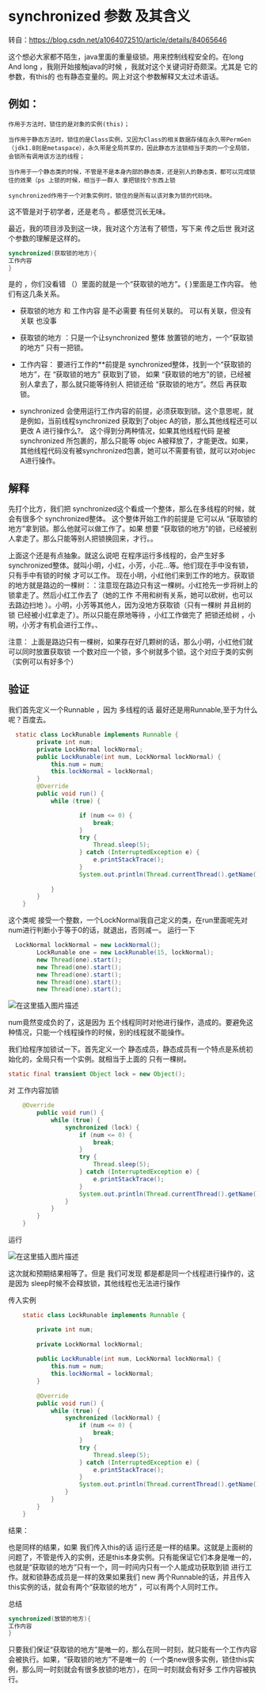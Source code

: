# synchronized 参数 及其含义

转自：https://blog.csdn.net/a1064072510/article/details/84065646

这个想必大家都不陌生，java里面的重量级锁。用来控制线程安全的。在long And long ，我刚开始接触java的时候 ，我就对这个关键词好奇颇深。尤其是 它的参数，有this的 也有静态变量的。网上对这个参数解释又太过术语话。

## 例如：

```
作用于方法时，锁住的是对象的实例(this)；

当作用于静态方法时，锁住的是Class实例，又因为Class的相关数据存储在永久带PermGen（jdk1.8则是metaspace），永久带是全局共享的，因此静态方法锁相当于类的一个全局锁，会锁所有调用该方法的线程；

当作用于一个静态类的时候，不管是不是本身内部的静态类，还是别人的静态类，都可以完成锁住的效果（ps 上锁的时候，相当于一群人 拿把锁找个东西上锁

synchronized作用于一个对象实例时，锁住的是所有以该对象为锁的代码块。
```



这不管是对于初学者，还是老鸟 。都感觉沉长无味。

最近，我的项目涉及到这一块，我对这个方法有了顿悟，写下来 传之后世
我对这个参数的理解是这样的。

```java
synchronized(获取锁的地方){
工作内容
}
```


是的 ，你们没看错 （）里面的就是一个“获取锁的地方”。{ }里面是工作内容。 他们有这几条关系。

* 获取锁的地方 和 工作内容 是不必需要 有任何关联的。 可以有关联，但没有关联 也没事

* 获取锁的地方 ：只是一个让synchronized 整体 放置锁的地方，一个“获取锁的地方” 只有一把锁。

* 工作内容： 要进行工作的**前提是 synchronized整体，找到一个“获取锁的地方”，在 “获取锁的地方” 获取到了锁， 如果 “获取锁的地方”的锁，已经被别人拿去了，那么就只能等待别人 把锁还给 “获取锁的地方”。然后 再获取锁。

* synchronized 会使用运行工作内容的前提，必须获取到锁。这个意思呢，就是例如，当前线程synchronized 获取到了objec A的锁，那么其他线程还可以更改 A 进行操作么?。 这个得到分两种情况，如果其他线程代码 是被synchronized 所包裹的，那么只能等 objec A被释放了，才能更改。如果，其他线程代码没有被synchronized包裹，她可以不需要有锁，就可以对objec A进行操作。

  

## 解释
  先打个比方，我们把 synchronized这个看成一个整体，那么在多线程的时候，就会有很多个 synchronized整体。 这个整体开始工作的前提是 它可以从 “获取锁的地方”拿到锁。那么他就可以做工作了。如果 想要 “获取锁的地方”的锁，已经被别人拿走了。那么只能等别人把锁换回来，才行。。

上面这个还是有点抽象。就这么说吧 在程序运行多线程的，会产生好多synchronized整体。就叫小明，小红，小芳，小花…等。他们现在手中没有锁，只有手中有锁的时候 才可以工作。 现在小明，小红他们来到工作的地方。获取锁的地方就是路边的一棵树：：注意现在路边只有这一棵树。小红抢先一步将树上的锁拿走了。然后小红工作去了（她的工作 不用和树有关系，她可以砍树，也可以去路边扫地 ）。小明，小芳等其他人，因为没地方获取锁（只有一棵树 并且树的锁 已经被小红拿走了）。所以只能在原地等待 ，小红工作做完了 把锁还给树 ，小明，小芳才有机会进行工作。、

注意： 上面是路边只有一棵树，如果存在好几颗树的话，那么小明，小红他们就可以同时放置获取锁 一个数对应一个锁，多个树就多个锁。这个对应于类的实例 （实例可以有好多个）



## 验证
我们首先定义一个Runnable ，因为 多线程的话 最好还是用Runnable,至于为什么呢？百度去。
```java
  static class LockRunable implements Runnable {
        private int num;
        private LockNormal lockNormal;
        public LockRunable(int num, LockNormal lockNormal) {
            this.num = num;
            this.lockNormal = lockNormal;
        }
        @Override
        public void run() {
            while (true) {

                    if (num <= 0) {
                        break;
                    }
                    try {
                        Thread.sleep(5);
                    } catch (InterruptedException e) {
                        e.printStackTrace();
                    }
                    System.out.println(Thread.currentThread().getName() + "    " + num--);
    
            }
        }
    }
```

这个类呢 接受一个整数，一个LockNormal我自己定义的类，在run里面呢先对 num进行判断小于等于0的话，就退出，否则减一。 运行一下
```java
  LockNormal lockNormal = new LockNormal();
        LockRunable one = new LockRunable(15, lockNormal);
        new Thread(one).start();
        new Thread(one).start();
        new Thread(one).start();
        new Thread(one).start();
        new Thread(one).start();
```

![在这里插入图片描述](https://img-blog.csdnimg.cn/20181114114025614.png?x-oss-process=image/watermark,type_ZmFuZ3poZW5naGVpdGk,shadow_10,text_aHR0cHM6Ly9ibG9nLmNzZG4ubmV0L2ExMDY0MDcyNTEw,size_16,color_FFFFFF,t_70)

num竟然变成负的了，这是因为 五个线程同时对他进行操作，造成的。要避免这种情况，只能一个线程操作的时候，别的线程就不能操作。

我们给程序加锁试一下。首先定义一个 静态成员，静态成员有一个特点是系统初始化的，全局只有一个实例。就相当于上面的 只有一棵树。
```java
static final transient Object lock = new Object();
```
对 工作内容加锁
```java
    @Override
        public void run() {
            while (true) {
                synchronized (lock) {
                    if (num <= 0) {
                        break;
                    }
                    try {
                        Thread.sleep(5);
                    } catch (InterruptedException e) {
                        e.printStackTrace();
                    }
                    System.out.println(Thread.currentThread().getName() + "    " + num--);
                }
            }
        }
    }
```

运行

![在这里插入图片描述](https://img-blog.csdnimg.cn/20181114114606978.png?x-oss-process=image/watermark,type_ZmFuZ3poZW5naGVpdGk,shadow_10,text_aHR0cHM6Ly9ibG9nLmNzZG4ubmV0L2ExMDY0MDcyNTEw,size_16,color_FFFFFF,t_70)

这次就和预期结果相等了。但是 我们可发现 都是都是同一个线程进行操作的，这是因为 sleep时候不会释放锁，其他线程也无法进行操作

传入实例
```java
    static class LockRunable implements Runnable {

        private int num;
    
        private LockNormal lockNormal;
    
        public LockRunable(int num, LockNormal lockNormal) {
            this.num = num;
            this.lockNormal = lockNormal;
        }
    
        @Override
        public void run() {
            while (true) {
                synchronized (lockNormal) {
                    if (num <= 0) {
                        break;
                    }
                    try {
                        Thread.sleep(5);
                    } catch (InterruptedException e) {
                        e.printStackTrace();
                    }
                    System.out.println(Thread.currentThread().getName() + "    " + num--);
                }
            }
        }
    }
```

结果：

也是同样的结果，如果 我们传入this的话 运行还是一样的结果。这就是上面树的问题了，不管是传入的实例，还是this本身实例。只有能保证它们本身是唯一的，也就是“获取锁的地方”只有一个，同一时间内只有一个人能成功获取到锁 进行工作。就和锁静态成员是一样的效果如果我们 new 两个Runnable的话，并且传入this实例的话，就会有两个“获取锁的地方” ，可以有两个人同时工作。

总结
```java
synchronized(放锁的地方){
工作内容
}
```

只要我们保证“获取锁的地方”是唯一的，那么在同一时刻，就只能有一个工作内容会被执行。如果，“获取锁的地方”不是唯一的（一个类new很多实例，锁住this实例，那么同一时刻就会有很多放锁的地方），在同一时刻就会有好多 工作内容被执行。
